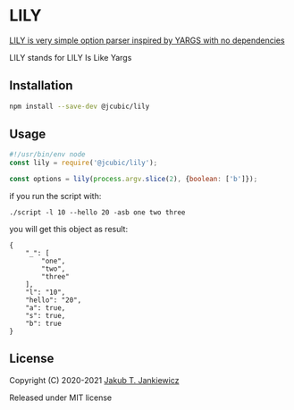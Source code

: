 # LILY

[LILY is very simple option parser inspired by YARGS with no dependencies](https://github.com/jcubic/lily)

LILY stands for LILY Is Like Yargs

## Installation

```bash
npm install --save-dev @jcubic/lily
```

## Usage

```javascript
#!/usr/bin/env node
const lily = require('@jcubic/lily');

const options = lily(process.argv.slice(2), {boolean: ['b']});
```

if you run the script with:

```
./script -l 10 --hello 20 -asb one two three
```

you will get this object as result:

```
{
    "_": [
        "one",
        "two",
        "three"
    ],
    "l": "10",
    "hello": "20",
    "a": true,
    "s": true,
    "b": true
}
```

## License

Copyright (C) 2020-2021 [Jakub T. Jankiewicz](https://jcubic.pl/me)

Released under MIT license
